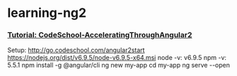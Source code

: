 # learning-ng2

### [Tutorial: CodeSchool-AcceleratingThroughAngular2](https://github.com/WispProxy/Code-School-Slides/tree/master/Slides/JavaScript/Client-side%20Frameworks)

Setup:
http://go.codeschool.com/angular2start
https://nodejs.org/dist/v6.9.5/node-v6.9.5-x64.msi
node -v: v6.9.5
npm -v: 5.5.1
npm install -g @angular/cli
ng new my-app
cd my-app
ng serve --open
